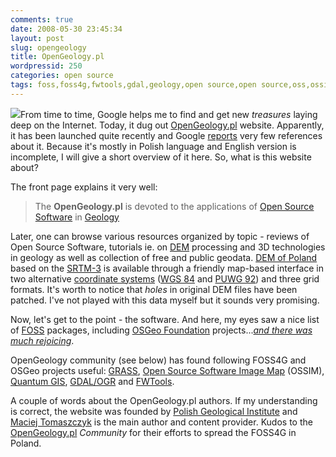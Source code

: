 ```yaml
---
comments: true
date: 2008-05-30 23:45:34
layout: post
slug: opengeology
title: OpenGeology.pl
wordpressid: 250
categories: open source
tags: foss,foss4g,fwtools,gdal,geology,open source,open source,oss,ossim,pgi,poland,polish,research,science,tomaszczyk
---
```


[![](/images/logos/opengeology-pl-logo.gif)](http://opengeology.pl/)From time to time, Google helps me to find and get new _treasures_ laying deep on the Internet. Today, it dug out [OpenGeology.pl](http://opengeology.pl/) website. Apparently, it has been launched quite recently and Google [reports](http://www.google.com/search?q=opengeology.pl) very few references about it. Because it's mostly in Polish language and English version is incomplete, I will give a short overview of it here. So, what is this website about?





The front page explains it very well:


> The **OpenGeology.pl** is devoted to the applications of [Open Source Software](http://www.opensource.org/docs/definition.php) in [Geology](http://en.wikipedia.org/wiki/Geology)





Later, one can browse various resources organized by topic - reviews of Open Source Software, tutorials ie. on [DEM](http://en.wikipedia.org/wiki/Digital_elevation_model) processing and 3D technologies in geology as well as collection of free and public geodata. [DEM of Poland](http://opengeology.pl/index.php?act=category&sub=view&category_id=16) based on the [SRTM-3](http://en.wikipedia.org/wiki/Shuttle_Radar_Topography_Mission) is available through a friendly map-based interface in two alternative [coordinate systems](http://spatialreference.org/) ([WGS 84](http://spatialreference.org/ref/epsg/4326/) and [PUWG 92](http://spatialreference.org/ref/epsg/2180/)) and three grid formats. It's worth to notice that _holes_ in original DEM files have been patched. I've not played with this data myself but it sounds very promising.





Now, let's get to the point - the software. And here, my eyes saw a nice list of [FOSS](http://en.wikipedia.org/wiki/FOSS) packages, including [OSGeo Foundation](http://osgeo.org/) projects...[_and there was much rejoicing_](http://www.catb.org/jargon/html/A/and-there-was-much-rejoicing.html).




OpenGeology community (see below) has found following FOSS4G and OSGeo projects useful: [GRASS](http://opengeology.pl/index.php?act=category&sub=view&category_id=34), [Open Source Software Image Map](http://opengeology.pl/index.php?act=category&sub=details&id=70) (OSSIM), [Quantum GIS](http://opengeology.pl/index.php?act=category&sub=details&id=56), [GDAL/OGR](http://opengeology.pl/index.php?act=category&sub=details&id=69) and [FWTools](http://opengeology.pl/index.php?act=category&sub=details&id=28).





A couple of words about the OpenGeology.pl authors. If my understanding is correct, the website was founded by [Polish Geological Institute](http://www.pgi.gov.pl/pgi_en/) and [Maciej Tomaszczyk](http://www.opengeology.pl/index.php?act=author&sub=details&id=7) is the main author and content provider. Kudos to the [OpenGeology.pl](http://opengeology.pl/) _Community_ for their efforts to spread the FOSS4G in Poland.
